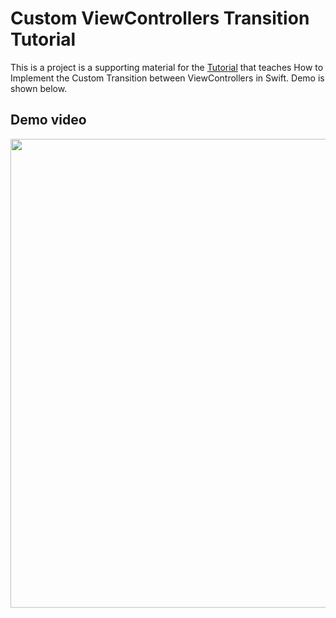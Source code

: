 # Custom ViewControllers Transition Tutorial

This is a project is a supporting material for the [Tutorial](https://medium.com/@tungfam/custom-uiviewcontroller-transitions-in-swift-d1677e5aa0bf) that teaches How to Implement the Custom Transition between ViewControllers in Swift. Demo is shown below.

## Demo video

<img src="Supporting%20materials/demo.gif" width="750">
